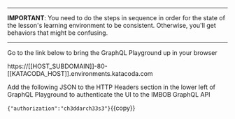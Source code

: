 ------

**IMPORTANT**: You need to do the steps in sequence in order for the state of the lesson's learning environment to be
consistent. Otherwise, you'll get behaviors that might be confusing.

------

Go to the link below to bring the GraphQL Playground up in your browser

https://[[HOST_SUBDOMAIN]]-80-[[KATACODA_HOST]].environments.katacoda.com

Add the following JSON to the HTTP Headers section in the lower left of GraphQL Playground to
authenticate the UI to the IMBOB GraphQL API

`{"authorization":"ch3ddarch33s3"}`{{copy}}